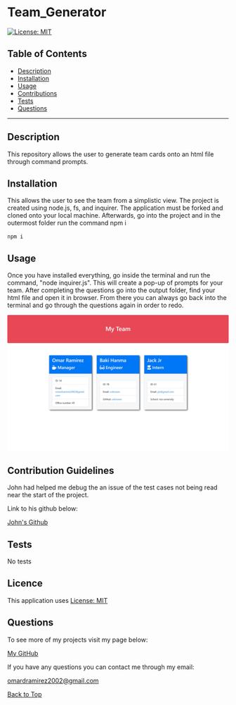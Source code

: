 # Team_Generator
[![License: MIT](https://img.shields.io/badge/License-MIT-yellow.svg)](https://opensource.org/licenses/MIT)  

## Table of Contents

* [Description](#Description "Goto Description")
* [Installation](#Installation "Goto Installation")
* [Usage](#Usage "Goto Usage")
* [Contributions](#Contributions "Goto Contributions")
* [Tests](#Tests "Goto Tests")
* [Questions](#Questions "Goto Questions")
- - - -


## Description

This repository allows the user to generate team cards onto an html file through command prompts. 

## Installation

This allows the user to see the team from a simplistic view. The project is created using node.js, fs, and inquirer. The application must be forked and cloned onto your local machine. Afterwards, go into the project and in the outermost folder run the command npm i
````
npm i
````


## Usage

Once you have installed everything, go inside the terminal and run the command, "node inquirer.js". This will create a pop-up of prompts for your team. After completing the questions go into the output folder, find your html file and open it in browser. From there you can always go back into the terminal and go through the questions again in order to redo.

![Application in action](./images/My_team.jpeg)

## Contribution Guidelines

John had helped me debug the an issue of the test cases not being read near the start of the project.

Link to his github below:

[John's Github](https://github.com/ESThing64)


## Tests

No tests


## Licence

This application uses [License: MIT](https://opensource.org/licenses/MIT)


## Questions

To see more of my projects visit my page below:

[My GitHub](https://github.com/BossyLemon0)

If you have any questions you can contact me through my email:

omardramirez2002@gmail.com

[Back to Top](#Team_Generator "Goto top")

